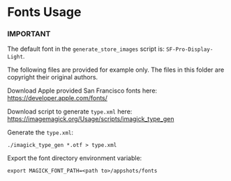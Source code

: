 # Fonts Usage

### IMPORTANT

The default font in the `generate_store_images` script is: `SF-Pro-Display-Light`.

The following files are provided for example only. The files in this folder are copyright their original authors.

Download Apple provided San Francisco fonts here: <https://developer.apple.com/fonts/>

Download script to generate `type.xml` here: <https://imagemagick.org/Usage/scripts/imagick_type_gen>

Generate the `type.xml`:

`./imagick_type_gen *.otf > type.xml`

Export the font directory environment variable:

`export MAGICK_FONT_PATH=<path to>/appshots/fonts`

